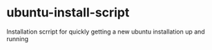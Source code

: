 # ubuntu-install-script
Installation scrript for quickly getting a new ubuntu installation up and running
